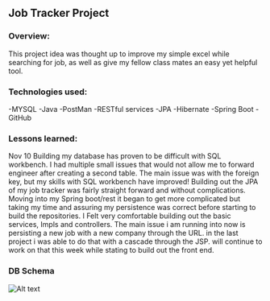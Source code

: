 ## Job Tracker Project

### Overview:
This project idea was thought up to improve my simple excel while searching for job, as well as give my fellow class mates an easy yet helpful tool.

### Technologies used:
-MYSQL
-Java
-PostMan
-RESTful services
-JPA
-Hibernate
-Spring Boot
-GitHub

### Lessons learned:

Nov 10
Building my database has proven to be difficult with SQL workbench. I had multiple small issues that would not allow me to forward engineer after creating a second table. The main issue was with the foreign key, but my skills with SQL workbench have improved! Building out the JPA of my job tracker was fairly straight forward and without complications. Moving into my Spring boot/rest it began to get more complicated but taking my time and assuring my persistence was correct before starting to build the repositories. I Felt very comfortable building out the basic services, Impls and controllers. The main issue i am running into now is persisting a new job with a new company through the URL. in the last project i was able to do that with a cascade through the JSP. will continue to work on that this week while stating to build out the front end.


### DB Schema

![Alt text](Users/SD/Java/EventTracker/DB/jobtrackerschema.jpg?raw=true "Title")
